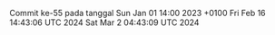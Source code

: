 Commit ke-55 pada tanggal Sun Jan 01 14:00 2023 +0100
Fri Feb 16 14:43:06 UTC 2024
Sat Mar  2 04:43:09 UTC 2024
